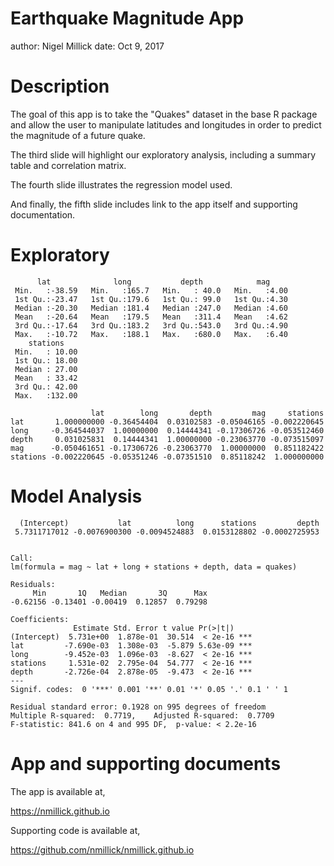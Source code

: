 Earthquake Magnitude App
========================================================
author: Nigel Millick
date: Oct 9, 2017

Description
========================================================

The goal of this app is to take the "Quakes" dataset in the base R package and allow the user to manipulate latitudes
and longitudes in order to predict the magnitude of a future quake.

The third slide will highlight our exploratory analysis, including a summary table and correlation matrix.

The fourth slide illustrates the regression model used.

And finally, the fifth slide includes link to the app itself and supporting documentation.

Exploratory
========================================================


```
      lat              long           depth            mag      
 Min.   :-38.59   Min.   :165.7   Min.   : 40.0   Min.   :4.00  
 1st Qu.:-23.47   1st Qu.:179.6   1st Qu.: 99.0   1st Qu.:4.30  
 Median :-20.30   Median :181.4   Median :247.0   Median :4.60  
 Mean   :-20.64   Mean   :179.5   Mean   :311.4   Mean   :4.62  
 3rd Qu.:-17.64   3rd Qu.:183.2   3rd Qu.:543.0   3rd Qu.:4.90  
 Max.   :-10.72   Max.   :188.1   Max.   :680.0   Max.   :6.40  
    stations     
 Min.   : 10.00  
 1st Qu.: 18.00  
 Median : 27.00  
 Mean   : 33.42  
 3rd Qu.: 42.00  
 Max.   :132.00  
```

```
                  lat        long       depth         mag     stations
lat       1.000000000 -0.36454404  0.03102583 -0.05046165 -0.002220645
long     -0.364544037  1.00000000  0.14444341 -0.17306726 -0.053512460
depth     0.031025831  0.14444341  1.00000000 -0.23063770 -0.073515097
mag      -0.050461651 -0.17306726 -0.23063770  1.00000000  0.851182422
stations -0.002220645 -0.05351246 -0.07351510  0.85118242  1.000000000
```


Model Analysis
========================================================


```
  (Intercept)           lat          long      stations         depth 
 5.7311717012 -0.0076900300 -0.0094524883  0.0153128802 -0.0002725953 
```

```

Call:
lm(formula = mag ~ lat + long + stations + depth, data = quakes)

Residuals:
     Min       1Q   Median       3Q      Max 
-0.62156 -0.13401 -0.00419  0.12857  0.79298 

Coefficients:
              Estimate Std. Error t value Pr(>|t|)    
(Intercept)  5.731e+00  1.878e-01  30.514  < 2e-16 ***
lat         -7.690e-03  1.308e-03  -5.879 5.63e-09 ***
long        -9.452e-03  1.096e-03  -8.627  < 2e-16 ***
stations     1.531e-02  2.795e-04  54.777  < 2e-16 ***
depth       -2.726e-04  2.878e-05  -9.473  < 2e-16 ***
---
Signif. codes:  0 '***' 0.001 '**' 0.01 '*' 0.05 '.' 0.1 ' ' 1

Residual standard error: 0.1928 on 995 degrees of freedom
Multiple R-squared:  0.7719,	Adjusted R-squared:  0.7709 
F-statistic: 841.6 on 4 and 995 DF,  p-value: < 2.2e-16
```

App and supporting documents
========================================================

The app is available at,

https://nmillick.github.io


Supporting code is available at,

https://github.com/nmillick/nmillick.github.io
